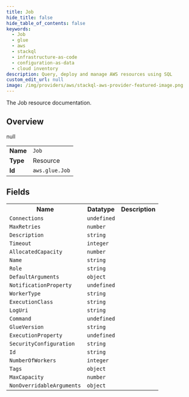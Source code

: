 ```yaml
---
title: Job
hide_title: false
hide_table_of_contents: false
keywords:
  - Job
  - glue
  - aws
  - stackql
  - infrastructure-as-code
  - configuration-as-data
  - cloud inventory
description: Query, deploy and manage AWS resources using SQL
custom_edit_url: null
image: /img/providers/aws/stackql-aws-provider-featured-image.png
---
```

The Job resource documentation.

## Overview
<table><tbody>
<tr><td><b>Name</b></td><td><code>Job</code></td></tr>
<tr><td><b>Type</b></td><td>Resource</td></tr>
null
<tr><td><b>Id</b></td><td><code>aws.glue.Job</code></td></tr>
</tbody></table>

## Fields
<table><tbody>
<tr><th>Name</th><th>Datatype</th><th>Description</th></tr>
<tr><td><code>Connections</code></td><td><code>undefined</code></td><td></td></tr><tr><td><code>MaxRetries</code></td><td><code>number</code></td><td></td></tr><tr><td><code>Description</code></td><td><code>string</code></td><td></td></tr><tr><td><code>Timeout</code></td><td><code>integer</code></td><td></td></tr><tr><td><code>AllocatedCapacity</code></td><td><code>number</code></td><td></td></tr><tr><td><code>Name</code></td><td><code>string</code></td><td></td></tr><tr><td><code>Role</code></td><td><code>string</code></td><td></td></tr><tr><td><code>DefaultArguments</code></td><td><code>object</code></td><td></td></tr><tr><td><code>NotificationProperty</code></td><td><code>undefined</code></td><td></td></tr><tr><td><code>WorkerType</code></td><td><code>string</code></td><td></td></tr><tr><td><code>ExecutionClass</code></td><td><code>string</code></td><td></td></tr><tr><td><code>LogUri</code></td><td><code>string</code></td><td></td></tr><tr><td><code>Command</code></td><td><code>undefined</code></td><td></td></tr><tr><td><code>GlueVersion</code></td><td><code>string</code></td><td></td></tr><tr><td><code>ExecutionProperty</code></td><td><code>undefined</code></td><td></td></tr><tr><td><code>SecurityConfiguration</code></td><td><code>string</code></td><td></td></tr><tr><td><code>Id</code></td><td><code>string</code></td><td></td></tr><tr><td><code>NumberOfWorkers</code></td><td><code>integer</code></td><td></td></tr><tr><td><code>Tags</code></td><td><code>object</code></td><td></td></tr><tr><td><code>MaxCapacity</code></td><td><code>number</code></td><td></td></tr><tr><td><code>NonOverridableArguments</code></td><td><code>object</code></td><td></td></tr>
</tbody></table>